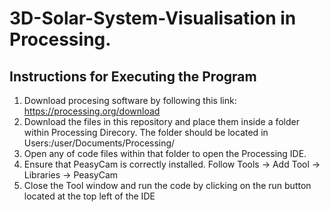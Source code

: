 # 3D-Solar-System-Visualisation in Processing.

## Instructions for Executing the Program

1. Download procesing software by following this link: https://processing.org/download
2. Download the files in this repository and place them inside a folder within Processing Direcory.
   The folder should be located in Users:/user/Documents/Processing/
3. Open any of code files within that folder to open the Processing IDE.
4. Ensure that PeasyCam is correctly installed. Follow Tools -> Add Tool -> Libraries -> PeasyCam
5. Close the Tool window and run the code by clicking on the run button located at the top left of the IDE
